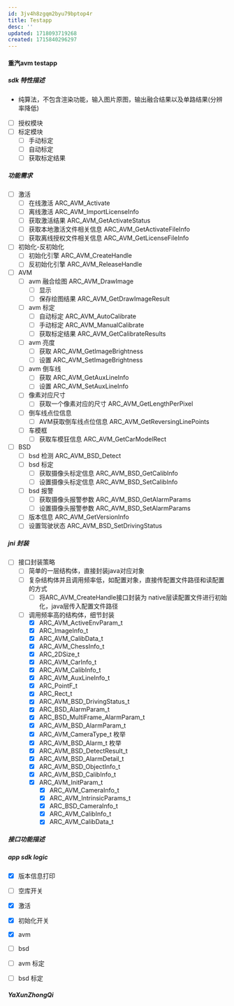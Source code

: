 ```yaml
---
id: 3jv4h8zgqm2byu79bptop4r
title: Testapp
desc: ''
updated: 1718093719268
created: 1715840296297
---
```


#### 重汽avm testapp

##### sdk 特性描述
- 纯算法，不包含渲染功能，输入图片原图，输出融合结果以及单路结果(分辨率降低)
- [ ] 授权模块
- [ ] 标定模块
  - [ ] 手动标定
  - [ ] 自动标定
  - [ ] 获取标定结果

##### 功能需求
  - [ ] 激活
    - [ ] 在线激活 ARC_AVM_Activate
    - [ ] 离线激活  ARC_AVM_ImportLicenseInfo
    - [ ] 获取激活结果 ARC_AVM_GetActivateStatus
    - [ ] 获取本地激活文件相关信息 ARC_AVM_GetActivateFileInfo
    - [ ] 获取离线授权文件相关信息 ARC_AVM_GetLicenseFileInfo
  - [ ] 初始化-反初始化
    - [ ] 初始化引擎 ARC_AVM_CreateHandle
    - [ ] 反初始化引擎 ARC_AVM_ReleaseHandle
  - [ ] AVM
    - [ ] avm 融合绘图 ARC_AVM_DrawImage
      - [ ] 显示
      - [ ] 保存绘图结果 ARC_AVM_GetDrawImageResult
    - [ ] avm 标定
      - [ ] 自动标定 ARC_AVM_AutoCalibrate
      - [ ] 手动标定 ARC_AVM_ManualCalibrate
      - [ ] 获取标定结果 ARC_AVM_GetCalibrateResults
    - [ ] avm 亮度 
      - [ ] 获取 ARC_AVM_GetImageBrightness
      - [ ] 设置 ARC_AVM_SetImageBrightness
    - [ ] avm 倒车线
      - [ ] 获取 ARC_AVM_GetAuxLineInfo
      - [ ] 设置 ARC_AVM_SetAuxLineInfo
    - [ ] 像素对应尺寸
      - [ ] 获取一个像素对应的尺寸 ARC_AVM_GetLengthPerPixel
    - [ ] 倒车线点位信息
      - [ ] AVM获取倒车线点位信息 ARC_AVM_GetReversingLinePoints
    - [ ] 车模框
      - [ ] 获取车模狂信息 ARC_AVM_GetCarModelRect
    
  - [ ] BSD
    - [ ] bsd 检测 ARC_AVM_BSD_Detect
    - [ ] bsd 标定 
      - [ ] 获取摄像头标定信息 ARC_AVM_BSD_GetCalibInfo
      - [ ] 设置摄像头标定信息 ARC_AVM_BSD_SetCalibInfo
    - [ ] bsd 报警
      - [ ] 获取摄像头报警参数 ARC_AVM_BSD_GetAlarmParams
      - [ ] 设置摄像头报警参数 ARC_AVM_BSD_SetAlarmParams
    - [ ] 版本信息 ARC_AVM_GetVersionInfo
    - [ ] 设置驾驶状态 ARC_AVM_BSD_SetDrivingStatus

##### jni 封装
- [ ] 接口封装策略
  - [ ] 简单的一层结构体，直接封装java对应对象
  - [ ] 复杂结构体并且调用频率低，如配置对象，直接传配置文件路径和读配置的方式
    - [ ] 将ARC_AVM_CreateHandle接口封装为 native层读配置文件进行初始化，java层传入配置文件路径
  - [ ] 调用频率高的结构体，细节封装
    - [x] ARC_AVM_ActiveEnvParam_t
    - [x] ARC_ImageInfo_t
    - [x] ARC_AVM_CalibData_t 
    - [x] ARC_AVM_ChessInfo_t
    - [x] ARC_2DSize_t
    - [x] ARC_AVM_CarInfo_t
    - [x] ARC_AVM_CalibInfo_t
    - [x] ARC_AVM_AuxLineInfo_t
    - [x] ARC_PointF_t
    - [x] ARC_Rect_t
    - [x] ARC_AVM_BSD_DrivingStatus_t
    - [x] ARC_BSD_AlarmParam_t
    - [x] ARC_BSD_MultiFrame_AlarmParam_t
    - [x] ARC_AVM_BSD_AlarmParam_t
    - [x] ARC_AVM_CameraType_t 枚举
    - [x] ARC_AVM_BSD_Alarm_t 枚举
    - [x] ARC_AVM_BSD_DetectResult_t
    - [x] ARC_AVM_BSD_AlarmDetail_t
    - [x] ARC_AVM_BSD_ObjectInfo_t
    - [x] ARC_AVM_BSD_CalibInfo_t
    - [x] ARC_AVM_InitParam_t
      - [x] ARC_AVM_CameraInfo_t
      - [x] ARC_AVM_IntrinsicParams_t
      - [x] ARC_BSD_CameraInfo_t
      - [x] ARC_AVM_CalibInfo_t
      - [x] ARC_AVM_CalibData_t
##### 接口功能描述
##### app sdk logic
- [x] 版本信息打印
- [ ] 空库开关
- [x] 激活
- [x] 初始化开关
- [x] avm
- [ ] bsd
- [ ] avm 标定
- [ ] bsd 标定


##### YaXunZhongQi
